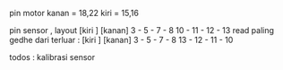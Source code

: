 pin motor 
kanan = 18,22
kiri = 15,16


pin sensor , layout
[kiri		] 	[kanan]
3 - 5 - 7 - 8 	10 - 11 - 12 - 13 
read paling gedhe dari terluar : 
[kiri		] 	[kanan]
3 - 5 - 7 - 8 	13 - 12 - 11 - 10

todos : kalibrasi sensor

